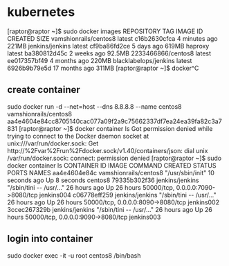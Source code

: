# kubernetes

[raptor@raptor ~]$ sudo docker images
REPOSITORY              TAG                 IMAGE ID            CREATED             SIZE
vamshionrails/centos8   latest              c16b2630cfca        4 minutes ago       221MB
jenkins/jenkins         latest              cf9ba86fd2ce        5 days ago          619MB
haproxy                 latest              ba380812d45c        2 weeks ago         92.5MB
2233466866/centos8      latest              ee017357bf49        4 months ago        220MB
blacklabelops/jenkins   latest              6926b9b79e5d        17 months ago       311MB
[raptor@raptor ~]$ docker^C

create container
-----------------

sudo docker run -d --net=host --dns 8.8.8.8 --name centos8 vamshionrails/centos8
aa4e4604e84cc8705140cac077a09f2a9c75662337df7ea24ea39fa82c3a7831
[raptor@raptor ~]$ docker container ls
Got permission denied while trying to connect to the Docker daemon socket at unix:///var/run/docker.sock: Get http://%2Fvar%2Frun%2Fdocker.sock/v1.40/containers/json: dial unix /var/run/docker.sock: connect: permission denied
[raptor@raptor ~]$ sudo docker container ls
CONTAINER ID        IMAGE                   COMMAND                  CREATED             STATUS              PORTS                               NAMES
aa4e4604e84c        vamshionrails/centos8   "/usr/sbin/init"         10 seconds ago      Up 8 seconds                                            centos8
79335b302f36        jenkins/jenkins         "/sbin/tini -- /usr/…"   26 hours ago        Up 26 hours         50000/tcp, 0.0.0.0:7090->8080/tcp   jenkins004
c06778eff259        jenkins/jenkins         "/sbin/tini -- /usr/…"   26 hours ago        Up 26 hours         50000/tcp, 0.0.0.0:8090->8080/tcp   jenkins002
3ccec267329b        jenkins/jenkins         "/sbin/tini -- /usr/…"   26 hours ago        Up 26 hours         50000/tcp, 0.0.0.0:9090->8080/tcp   jenkins003


login into container
--------------------
sudo docker exec -it -u root centos8 /bin/bash